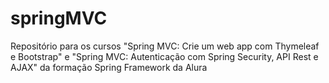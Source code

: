 # springMVC
Repositório para os cursos "Spring MVC: Crie um web app com Thymeleaf e Bootstrap"  e "Spring MVC: Autenticação com Spring Security, API Rest e AJAX" da formação Spring Framework da Alura
